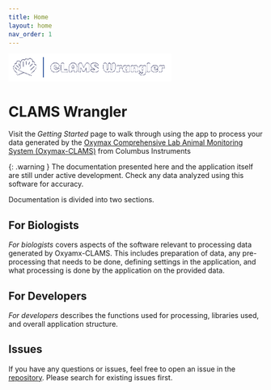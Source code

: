 ```yaml
---
title: Home
layout: home
nav_order: 1
---
```


![](logo.png)

# CLAMS Wrangler

Visit the *Getting Started* page to walk through using the app to process your data generated by the 
[Oxymax Comprehensive Lab Animal Monitoring System (Oxymax-CLAMS)](https://colinst.com/oxymax-clams) from Columbus Instruments

{: .warning }
The documentation presented here and the application itself are still under active development.
Check any data analyzed using this software for accuracy.

Documentation is divided into two sections.

## For Biologists
*For biologists* covers aspects of the software relevant to processing data generated by Oxyamx-CLAMS. This includes 
preparation of data, any pre-processing that needs to be done, defining settings in the application, and what processing 
is done by the application on the provided data.

## For Developers
*For developers* describes the functions used for processing, libraries used, and overall application structure.

## Issues
If you have any questions or issues, feel free to open an issue in the [repository](https://github.com/PistilliLab/CLAMSwrangler-web/issues). 
Please search for existing issues first.
